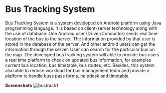 # **Bus Tracking System**
Bus Tracking System is a system developed on Android platform using Java programming language. It is based on client-server technology along with the use of database. One Android user (Driver/Conductor) sends real time location of the bus to the server. The information provided by that user is stored in the database of the server. And other android users can get the information through the server. User can search for the particular bus on the map. The developed bus tracking system will able to provide bus users a real time platform to check on updated bus information, for examples current bus location, bus timetable, bus routes, etc. Besides, this system also able to reduce workload for bus management team and provide a platform to handle buss pass forms, helpdesk and timetable.

**Screenshots**
![bustrack1](https://user-images.githubusercontent.com/21143936/34864286-95773e76-f799-11e7-8d66-84f384773080.png)


